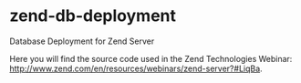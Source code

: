 zend-db-deployment
==================

Database Deployment for Zend Server

Here you will find the source code used in the Zend Technologies Webinar:
http://www.zend.com/en/resources/webinars/zend-server?#LiqBa. 


